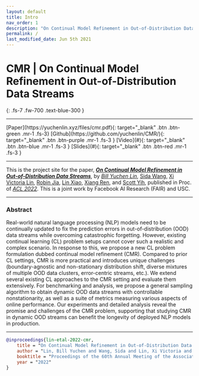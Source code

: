 ```yaml
---
layout: default
title: Intro
nav_order: 1
description: "On Continual Model Refinement in Out-of-Distribution Data Streams"
permalink: /
last_modified_date: Jun 5th 2021
---
```

 
# CMR | On Continual Model Refinement in Out-of-Distribution Data Streams
{: .fs-7 .fw-700 .text-blue-300 }

---
<span class="fs-2">
[Paper](https://yuchenlin.xyz/files/cmr.pdf){: target="_blank" .btn .btn-green .mr-1 .fs-3}
[Github](https://github.com/yuchenlin/CMR/){: target="_blank" .btn .btn-purple .mr-1 .fs-3 }
[Video](#){: target="_blank" .btn .btn-blue .mr-1 .fs-3 }
[Slides](#){: target="_blank" .btn .btn-red .mr-1 .fs-3 }
</span>


<!--
--- 
<span class="fs-2">
[Data](/data){: .btn .btn-green .mr-1 }
[Methods](/methods){: .btn .btn-purple .mr-1 }
[Metrics](/metrics){: .btn .btn-blue .mr-1 }
[Leaderboard](/leaderboard){: .btn .btn-red .mr-1 }
</span>
-->

---


<!-- ![DrFact](/images/poaster.png){: style="text-align:center; display:block; margin-left: auto; margin-right: auto;" width="100%"} -->

This is the project site for the paper, [_**On Continual Model Refinement in Out-of-Distribution Data Streams**_](https://yuchenlin.xyz/files/cmr.pdf), by [_Bill Yuchen Lin_](https://yuchenlin.xyz/), [Sida Wang](http://www.sidaw.xyz/), [Xi Victoria Lin](http://victorialin.net/), [Robin Jia](https://robinjia.github.io/), [Lin Xiao](https://linxiaolx.github.io/), [Xiang Ren](http://www-bcf.usc.edu/~xiangren/), and [Scott Yih](https://scottyih.org/), published in Proc. of [*ACL 2022*](https://www.2022.aclweb.org/). 
This is a joint work by Facebook AI Research (FAIR) and USC.

---

<!-- 
 <style type="text/css">
    .image-left {
      display: block;
      margin-left: auto;
      margin-right: auto;
      float: right;
    }
 
    table th:first-of-type {
        width: 10
    }
    table th:nth-of-type(2) {
        width: 10
    }
    table th:nth-of-type(3) {
        width: 50
    }
    table th:nth-of-type(4) {
        width: 30
    } 

    </style> -->




<!-- ![Introduction of OpenCSR](images/opencsr_t1.png){: style="text-align:center; display:block; margin-left: auto; margin-right: auto;" width="100%"} -->
 
<!-- {: .fs-3 .fw-300 } -->
### Abstract
Real-world natural language processing (NLP) models need to be continually updated to fix the prediction errors in out-of-distribution (OOD) data streams while overcoming catastrophic forgetting. However, existing continual learning (CL) problem setups cannot cover such a realistic and complex scenario. In response to this, we propose a new CL problem formulation dubbed continual model refinement (CMR). Compared to prior CL settings, CMR is more practical and introduces unique challenges (boundary-agnostic and non-stationary distribution shift, diverse mixtures of multiple OOD data clusters, error-centric streams, etc.). We extend several existing CL approaches to the CMR setting and evaluate them extensively. For benchmarking and analysis, we propose a general sampling algorithm to obtain dynamic OOD data streams with controllable nonstationarity, as well as a suite of metrics measuring various aspects of online performance. Our experiments and detailed analysis reveal the promise and challenges of the CMR problem, supporting that studying CMR in dynamic OOD streams can benefit the longevity of deployed NLP models in production.


---

```bibtex
@inproceedings{lin-etal-2022-cmr,
    title = "On Continual Model Refinement in Out-of-Distribution Data Streams",
    author = "Lin, Bill Yuchen and Wang, Sida and Lin, Xi Victoria and Jia, Robin and Xiao, Lin and Ren, Xiang and Yih, Wen-tau",
    booktitle = "Proceedings of the 60th Annual Meeting of the Association for Computational Linguistics (ACL 2022)",
    year = "2022"
}
```
